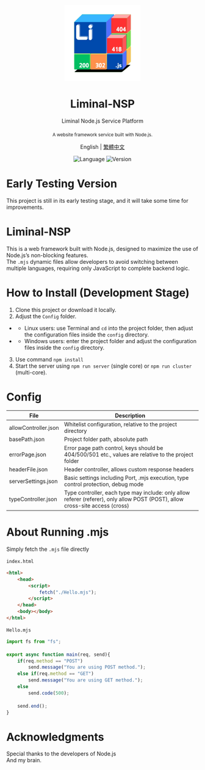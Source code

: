<div align="center">
    <img src="./Logo.png" width="200px">
    <h1>Liminal-NSP</h1>
    <p>Liminal Node.js Service Platform</p>
    <sub>A website framework service built with Node.js.</sub>
</div>

<div align="center">

English | [繁體中文](readme.md)

![Language](https://badgen.net/badge/Language/Javascript/orange)
![Version](https://badgen.net/badge/Node/v24.4.1/green)

</div>

# Early Testing Version
This project is still in its early testing stage, and it will take some time for improvements.

# Liminal-NSP
This is a web framework built with Node.js, designed to maximize the use of Node.js’s non-blocking features.<br>
The ``.mjs`` dynamic files allow developers to avoid switching between multiple languages, requiring only JavaScript to complete backend logic.

# How to Install (Development Stage)
1. Clone this project or download it locally.
2. Adjust the ``Config`` folder.
- - Linux users: use Terminal and ``cd`` into the project folder, then adjust the configuration files inside the ``config`` directory.
- - Windows users: enter the project folder and adjust the configuration files inside the ``config`` directory.
3. Use command ``npm install``
4. Start the server using ``npm run server`` (single core) or ``npm run cluster`` (multi-core).

# Config
| File | Description |
|------|-------------|
| allowController.json | Whitelist configuration, relative to the project directory |
| basePath.json | Project folder path, absolute path |
| errorPage.json | Error page path control, keys should be 404/500/501 etc., values are relative to the project folder |
| headerFile.json | Header controller, allows custom response headers |
| serverSettings.json | Basic settings including Port, .mjs execution, type control protection, debug mode |
| typeController.json | Type controller, each type may include: only allow referer (referer), only allow POST (POST), allow cross-site access (cross) |

# About Running .mjs
Simply fetch the ``.mjs`` file directly<br>

``index.html``
```html
<html>
    <head>
        <script>
            fetch("./Hello.mjs");
        </script>
    </head>
    <body></body>
</html>
````

`Hello.mjs`

```js
import fs from "fs";

export async function main(req, send){
    if(req.method == "POST")
        send.message("You are using POST method.");
    else if(req.method == "GET")
        send.message("You are using GET method.");
    else
        send.code(500);

    send.end();
}
```

# Acknowledgments

Special thanks to the developers of Node.js<br>
And my brain.
